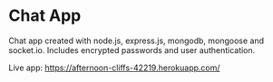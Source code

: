 # Chat App
Chat app created with node.js, express.js, mongodb, mongoose and socket.io.
Includes encrypted passwords and user authentication.

Live app: https://afternoon-cliffs-42219.herokuapp.com/
